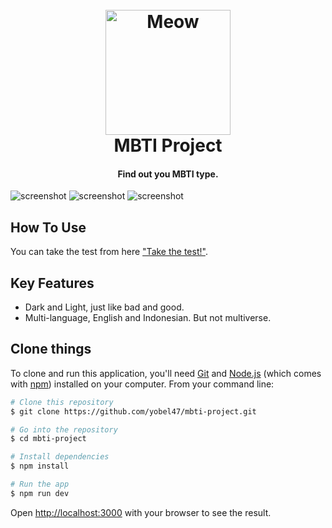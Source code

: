 
<h1 align="center">
  <br>
  <a href="http://kurobell.my.id"><img src="https://raw.githubusercontent.com/yobel47/mbti-project/public/favicon.ico" alt="Meow" width="200"></a>
  <br>
  MBTI Project
  <br>
</h1>

<h4 align="center">Find out you MBTI type.</h4>

![screenshot](https://res.cloudinary.com/dmjn3tspi/image/upload/v1722165890/mbti-project/bw-1_cb95vs.png)
![screenshot](https://res.cloudinary.com/dmjn3tspi/image/upload/v1722165890/mbti-project/bw-2_k2meji.png)
![screenshot](https://res.cloudinary.com/dmjn3tspi/image/upload/v1722165891/mbti-project/bw-3_bshaff.png)

## How To Use

You can take the test from here ["Take the test!"](https://kurobell.my.id).

## Key Features

* Dark and Light, just like bad and good.
* Multi-language, English and Indonesian. But not multiverse.

## Clone things

To clone and run this application, you'll need [Git](https://git-scm.com) and [Node.js](https://nodejs.org/en/download/) (which comes with [npm](http://npmjs.com)) installed on your computer. From your command line:

```bash
# Clone this repository
$ git clone https://github.com/yobel47/mbti-project.git

# Go into the repository
$ cd mbti-project

# Install dependencies
$ npm install

# Run the app
$ npm run dev
```

Open [http://localhost:3000](http://localhost:3000) with your browser to see the result.
